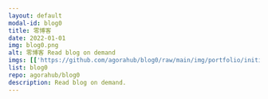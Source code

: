 ```yaml
---
layout: default
modal-id: blog0
title: 零博客
date: 2022-01-01
img: blog0.png
alt: 零博客 Read blog on demand
imgs: [['https://github.com/agorahub/blog0/raw/main/img/portfolio/initium.jpg', 'https://agora0.github.io/blog/initium'], ['https://github.com/agorahub/blog0/raw/main/img/portfolio/inmedia.jpg', 'https://agora0.github.io/blog/inmedia'], ['https://github.com/agorahub/blog0/raw/main/img/portfolio/matters.jpg', 'https://agora0.github.io/blog/matters'], ['https://github.com/agorahub/blog0/raw/main/img/portfolio/pq.jpg', 'https://agora0.github.io/blog/pq'], ['https://github.com/agorahub/blog0/raw/main/img/portfolio/vocus.jpg', 'https://agora0.github.io/blog/vocus']]
list: blog0
repo: agorahub/blog0
description: Read blog on demand.
---
```

